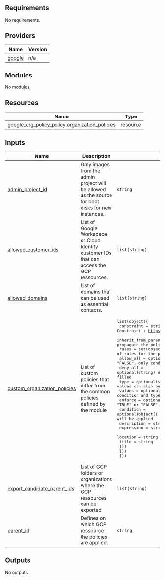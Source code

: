 ## Requirements

No requirements.

## Providers

| Name | Version |
|------|---------|
| <a name="provider_google"></a> [google](#provider\_google) | n/a |

## Modules

No modules.

## Resources

| Name | Type |
|------|------|
| [google_org_policy_policy.organization_policies](https://registry.terraform.io/providers/hashicorp/google/latest/docs/resources/org_policy_policy) | resource |

## Inputs

| Name | Description | Type | Default | Required |
|------|-------------|------|---------|:--------:|
| <a name="input_admin_project_id"></a> [admin\_project\_id](#input\_admin\_project\_id) | Only images from the admin project will be allowed as the source for boot disks for new instances. | `string` | n/a | yes |
| <a name="input_allowed_customer_ids"></a> [allowed\_customer\_ids](#input\_allowed\_customer\_ids) | List of Google Workspace or Cloud Identity customer IDs that can access the GCP ressources. | `list(string)` | n/a | yes |
| <a name="input_allowed_domains"></a> [allowed\_domains](#input\_allowed\_domains) | List of domains that can be used as essential contacts. | `list(string)` | n/a | yes |
| <a name="input_custom_organization_policies"></a> [custom\_organization\_policies](#input\_custom\_organization\_policies) | List of custom policies that differ from the common policies defined by the module | <pre>list(object({<br>    constraint          = string                # Name of the GCP Constraint : https://cloud.google.com/resource-manager/docs/organization-policy/org-policy-constraints<br>    inherit_from_parent = optional(bool, false) # Whether the policy should propagate the policies from its parents<br>    rules = set(object({                        # List of rules for the policy<br>      allow_all = optional(string)              # "TRUE" or "FALSE", only condition can also be filled<br>      deny_all  = optional(string)              # "TRUE" or "FALSE", only condition can also be filled<br>      type      = optional(string)              # "Allow" or "Deny", condition and values can also be filled<br>      values    = optional(list(string))        # condition and type can also be filled<br>      enforce   = optional(bool)                # "TRUE" or "FALSE", only condition can also be filled<br>      condition = optional(object({             # can be used to filter on which ressources the policy will be applied<br>        description = string<br>        expression  = string<br>        location    = string<br>        title       = string<br>      }))<br>    }))<br>  }))</pre> | `[]` | no |
| <a name="input_export_candidate_parent_ids"></a> [export\_candidate\_parent\_ids](#input\_export\_candidate\_parent\_ids) | List of GCP folders or organizations where the GCP ressources can be exported | `list(string)` | `[]` | no |
| <a name="input_parent_id"></a> [parent\_id](#input\_parent\_id) | Defines on which GCP ressource the policies are applied. | `string` | n/a | yes |

## Outputs

No outputs.

